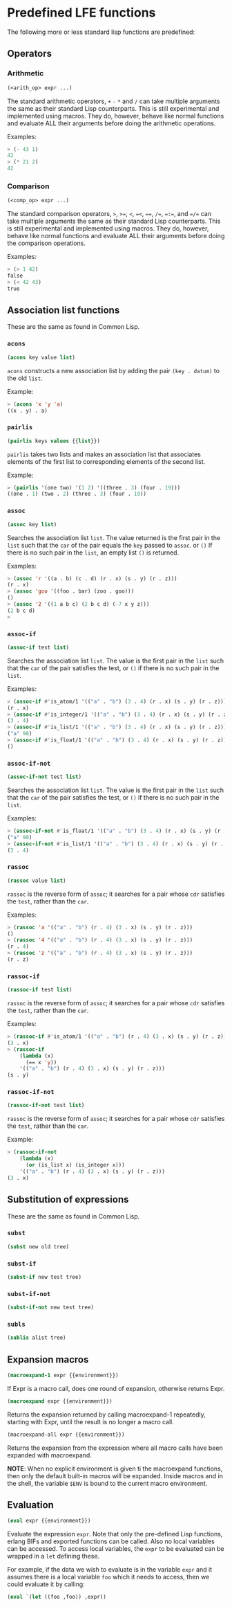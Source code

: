# Predefined LFE functions

The following more or less standard lisp functions are predefined:

## Operators

### Arithmetic

```lisp
(<arith_op> expr ...)
```
The standard arithmetic operators, ``+`` ``-`` ``*`` and ``/`` can
take multiple arguments the same as their standard Lisp counterparts. 
This is still experimental and implemented using macros. They do,
however, behave like normal functions and evaluate ALL their
arguments before doing the arithmetic operations.

Examples:

```lisp
> (- 43 1)
42
> (* 21 2)
42
```

### Comparison

```lisp
(<comp_op> expr ...)
```
The standard comparison operators, ``>``, ``>=``, ``<``, ``=<``, ``==``,
``/=``, ``=:=``, and ``=/=`` can take multiple arguments the same as 
their standard Lisp counterparts. This is still experimental and 
implemented using macros. They do, however, behave like normal functions 
and evaluate ALL their arguments before doing the comparison
operations.

Examples:

```lisp
> (> 1 42)
false
> (< 42 43)
true
```

## Association list functions

These are the same as found in Common Lisp.

### ``acons``

```lisp
(acons key value list)
```

``acons`` constructs a new association list by adding the pair ``(key . datum)`` to the old ``list``. 

Example:

```lisp
> (acons 'x 'y 'a)
((x . y) . a)
```

### ``pairlis``

```lisp
(pairlis keys values {{list}})
```

``pairlis`` takes two lists and makes an association list that
associates elements of the first list to corresponding elements of
the second list.

Example:

```cl
> (pairlis '(one two) '(1 2) '((three . 3) (four . 19)))
((one . 1) (two . 2) (three . 3) (four . 19))
```

### ``assoc``

```lisp
(assoc key list)
```

Searches the association list ``list``. The value returned is the first 
pair in  the ``list`` such that the ``car`` of the pair equals the 
``key`` passed to ``assoc``. or ``()``  If there is no such pair in the 
``list``, an empty list ``()`` is returned.

Examples:

```lisp
> (assoc 'r '((a . b) (c . d) (r . x) (s . y) (r . z)))
(r . x)
> (assoc 'goo '((foo . bar) (zoo . goo)))
()
> (assoc '2 '((1 a b c) (2 b c d) (-7 x y z)))
(2 b c d)
>
```

### ``assoc-if``

```lisp
(assoc-if test list)
```

Searches the association list ``list``. The value is the first pair in 
the ``list`` such that the ``car`` of the pair satisfies the test, or 
``()``  if there is no such pair in the ``list``.

Examples:

```lisp
> (assoc-if #'is_atom/1 '(("a" . "b") (3 . 4) (r . x) (s . y) (r . z)))
(r . x)
> (assoc-if #'is_integer/1 '(("a" . "b") (3 . 4) (r . x) (s . y) (r . z)))
(3 . 4)
> (assoc-if #'is_list/1 '(("a" . "b") (3 . 4) (r . x) (s . y) (r . z)))
("a" 98)
> (assoc-if #'is_float/1 '(("a" . "b") (3 . 4) (r . x) (s . y) (r . z)))
()
```

### ``assoc-if-not``

```lisp
(assoc-if-not test list)
```

Searches the association list ``list``. The value is the first pair in 
the ``list`` such that the ``car`` of the pair satisfies the test, or 
``()``  if there is no such pair in the ``list``.

Examples:

```lisp
> (assoc-if-not #'is_float/1 '(("a" . "b") (3 . 4) (r . x) (s . y) (r . z)))
("a" 98)
> (assoc-if-not #'is_list/1 '(("a" . "b") (3 . 4) (r . x) (s . y) (r . z)))
(3 . 4)
```

### ``rassoc``

```lisp
(rassoc value list)
```

``rassoc`` is the reverse form of ``assoc``; it searches for a pair
whose ``cdr`` satisfies the ``test``, rather than the ``car``.

Examples:

```lisp
> (rassoc 'a '(("a" . "b") (r . 4) (3 . x) (s . y) (r . z)))
()
> (rassoc '4 '(("a" . "b") (r . 4) (3 . x) (s . y) (r . z)))
(r . 4)
> (rassoc 'z '(("a" . "b") (r . 4) (3 . x) (s . y) (r . z)))
(r . z)
```

### ``rassoc-if``

```lisp
(rassoc-if test list)
```

``rassoc`` is the reverse form of ``assoc``; it searches for a pair
whose ``cdr`` satisfies the ``test``, rather than the ``car``.

Examples:

```lisp
> (rassoc-if #'is_atom/1 '(("a" . "b") (r . 4) (3 . x) (s . y) (r . z)))
(3 . x)
> (rassoc-if
    (lambda (x)
      (== x 'y))
    '(("a" . "b") (r . 4) (3 . x) (s . y) (r . z)))
(s . y)
```

### ``rassoc-if-not``

```lisp
(rassoc-if-not test list)
```

``rassoc`` is the reverse form of ``assoc``; it searches for a pair
whose ``cdr`` satisfies the ``test``, rather than the ``car``.

Example:

```lisp
> (rassoc-if-not
    (lambda (x)
      (or (is_list x) (is_integer x)))
    '(("a" . "b") (r . 4) (3 . x) (s . y) (r . z)))
(3 . x)
```

## Substitution of expressions

These are the same as found in Common Lisp.

### ``subst``

```lisp
(subst new old tree)
```

### ``subst-if``

```lisp
(subst-if new test tree)
```

### ``subst-if-not``

```lisp
(subst-if-not new test tree)
```

### ``subls``

```lisp
(sublis alist tree)
```

## Expansion macros

```lisp
(macroexpand-1 expr {{environment}})
```

If Expr is a macro call, does one round of expansion,
otherwise returns Expr.

```lisp
(macroexpand expr {{environment}})
```

Returns the expansion returned by calling macroexpand-1
repeatedly, starting with Expr, until the result is no longer
a macro call.
        
```lisp
(macroexpand-all expr {{environment}})
```

Returns the expansion from the expression where all macro
calls have been expanded with macroexpand.

**NOTE**: When no explicit environment is given ti the
macroexpand functions, then only the default built-in macros
will be expanded. Inside macros and in the shell, the variable
``$ENV`` is bound to the current macro environment.

## Evaluation

```lisp
(eval expr {{environment}})
```

Evaluate the expression ``expr``. Note that only the pre-defined
Lisp functions, erlang BIFs and exported functions can be
called. Also no local variables can be accessed. To access
local variables, the ``expr`` to be evaluated can be wrapped in a
``let`` defining these.

For example, if the data we wish to evaluate is in the variable
``expr`` and it assumes there is a local variable ``foo`` which it
needs to access, then we could evaluate it by calling:

```lisp
(eval `(let ((foo ,foo)) ,expr))
```